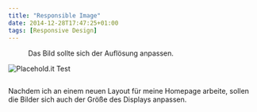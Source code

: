 ```yaml
---
title: "Responsible Image"
date: 2014-12-28T17:47:25+01:00
tags: [Responsive Design]
---
```

<figure class="photo-with-exif">
	<picture>
<!-- Home Settings
	    <source srcset="http://placehold.it/908x448" media="(min-width: 48.063em)" type="image/gif" />
	    <source srcset="http://placehold.it/716x480" media="(min-width: 40.063em)" type="image/gif" />
-->
<!-- Blog Page Settings
		<source srcset="http://placehold.it/715x448" media="(min-width: 62.5em)" type="image/gif" />
	    <source srcset="http://placehold.it/908x480" media="(min-width: 48.063em)" type="image/gif" />
	    <source srcset="http://placehold.it/716x480" media="(min-width: 37.5em)" type="image/gif" />
-->
<!--
		<source src="{{ site.url }}/assets/images/grey.gif" data-srcset="http://placehold.it/715x448" media="(min-width: 62.5em)" type="image/gif" />
	    <source src="{{ site.url }}/assets/images/grey.gif" data-srcset="http://placehold.it/908x480" media="(min-width: 48.063em)" type="image/gif" />
-->
	    <source srcset="{{ site.url }}/assets/images/grey.gif" data-srcset="//placehold.it/936x468 1x, //placehold.it/1872x936 2x" media="(min-width: 1281px)" />
	    <source srcset="{{ site.url }}/assets/images/grey.gif" data-srcset="//placehold.it/1024x512 1x, //placehold.it/2048x1024 2x" media="(min-width: 1025px)" />
	    <source srcset="{{ site.url }}/assets/images/grey.gif" data-srcset="//placehold.it/972x486 1x, //placehold.it/1944x972 2x" media="(min-width: 901px)" />
	    <source srcset="{{ site.url }}/assets/images/grey.gif" data-srcset="//placehold.it/848x424 1x, //placehold.it/1696x848 2x" media="(min-width: 769px)" />
	    <source srcset="{{ site.url }}/assets/images/grey.gif" data-srcset="//placehold.it/732x366 1x, //placehold.it/1464x732 2x" media="(min-width: 601px)" />
	    <source srcset="{{ site.url }}/assets/images/grey.gif" data-srcset="//placehold.it/553x275 1x, //placehold.it/1106x550 2x" media="(min-width: 415px)" />
	    <source srcset="{{ site.url }}/assets/images/grey.gif" data-srcset="//placehold.it/379x175 1x, //placehold.it/718x350 2x" media="(min-width: 376px)" />
	    <source srcset="{{ site.url }}/assets/images/grey.gif" data-srcset="//placehold.it/343x172 1x, //placehold.it/686x344 2x" media="(min-width: 361px)" />
	    <source srcset="{{ site.url }}/assets/images/grey.gif" data-srcset="//placehold.it/328x164 1x, //placehold.it/656x328 2x" media="(min-width: 321px)" />
	    <img data-srcset="//placehold.it/288x178 1x, //placehold.it/576x356 2x " class="lazyload" itemprop="image" data-sizes="auto" alt="Responsive Image" src="data:image/gif;base64,R0lGODlhAQABAAAAACH5BAEKAAEALAAAAAABAAEAAAICTAEAOw==" />
	  </picture>
	  <figcaption>Das Bild sollte sich der Auflösung anpassen.</figcaption>
</figure>
<noscript>
    <img src="//placehold.it/716x480" alt="Placehold.it Test" />
</noscript>


<img
	data-sizes="auto"
    data-src="//placehold.it/288x178"
	data-srcset="//placehold.it/936x468 1281w,
//placehold.it/1024x512 1025w,
//placehold.it/972x486 901w,
//placehold.it/848x424 769w,
//placehold.it/732x366 601w,
//placehold.it/553x275 415w,
//placehold.it/379x175 376w,
//placehold.it/343x172 361w,
//placehold.it/328x164 321w"
	class="lazyload" />
	
Nachdem ich an einem neuen Layout für meine Homepage arbeite, sollen die Bilder sich auch der Größe des Displays anpassen.

<!--
Max width 360 Bild 328
320 - 288
360 - 328
375 - 343
411 - 379
414 - 382
600 - 553
768 - 732
1024 - 784
-->

<!--
// MEDIA QUERIES ==============================================
$micro            : "only screen and (min-width: 30em)";
$small            : "only screen and (min-width: 37.5em)";
$medium           : "only screen and (min-width: 48em)";
$large            : "only screen and (min-width: 62em)";
$x-large          : "only screen and (min-width: 86.375em)";

48em 768px
48.063em 769px
20em 320px
35.5em 568px

// Small screens 
@media only screen { } /* Define mobile styles */ 
@media only screen and (max-width: 40em) { } /* max-width 640px, mobile-only styles, use when QAing mobile issues */ 
// Medium screens 
@media only screen and (min-width: 40.063em) { } /* min-width 641px, medium screens */ @media only screen and (min-width: 40.063em) and (max-width: 64em) { } /* min-width 641px and max-width 1024px, use when QAing tablet-only issues */ // Large screens @media only screen and (min-width: 64.063em) { } /* min-width 1025px, large screens */ @media only screen and (min-width: 64.063em) and (max-width: 90em) { } /* min-width 1025px and max-width 1440px, use when QAing large screen-only issues */ 
// XLarge screens @media only screen and (min-width: 90.063em) { } /* min-width 1441px, xlarge screens */ @media only screen and (min-width: 90.063em) and (max-width: 120em) { } /* min-width 1441px and max-width 1920px, use when QAing xlarge screen-only issues */ // XXLarge screens @media only screen and (min-width: 120.063em) { } /* min-width 1921px, xxlarge screens */
-->